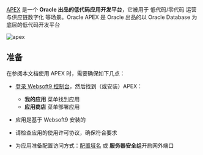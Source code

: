 [APEX](https://apex.oracle.com/) 是一个 **Oracle 出品的低代码应用开发平台**，它被用于 低代码/零代码 运营与供应链数字化  等场景。Oracle APEX 是 Oracle 出品的以 Oracle Database 为底层的低代码开发平台 


![apex](https://libs.websoft9.com/Websoft9/DocsPicture/zh/apex/apex-oracle-wordpress.png)


## 准备

在参阅本文档使用 APEX 时，需要确保如下几点：

- [登录 Websoft9 控制台](./login-console)，然后找到（或安装）APEX：
  - **我的应用** 菜单找到应用 
  - **应用商店** 菜单部署应用

- 应用是基于 Websoft9 安装的

- 请检查应用的使用许可协议，确保符合要求


- 为应用准备配置访问方式：[配置域名](./domain-set) 或 **服务器安全组**开启网外端口